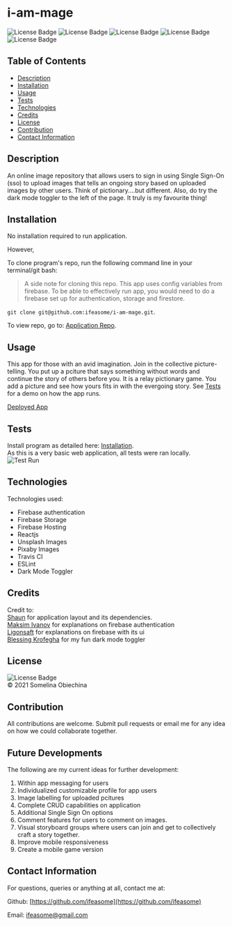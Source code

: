# i-am-mage
![License Badge](https://img.shields.io/badge/license-MIT-blue.svg) 
![License Badge](https://img.shields.io/badge/firebase-yellow)
![License Badge](https://img.shields.io/badge/react-js-blue)
![License Badge](https://img.shields.io/badge/-Travis-brightgreen)
![License Badge](https://img.shields.io/badge/-ESLint-orange)

## Table of Contents 
* [Description](#Descritpion)
* [Installation](#Installation)
* [Usage](#Usage)
* [Tests](#Tests)
* [Technologies](#Technologies)
* [Credits](#Credits)
* [License](#License)
* [Contribution](#Contribution)
* [Contact Information](#ContactInfo)


## Description
An online image repository that allows users to sign in using Single Sign-On (sso) to upload images that tells an ongoing story based on uploaded images by other users. Think of pictionary....but different. Also, do try the dark mode toggler to the left of the page. It truly is my favourite thing!


## Installation 

No installation required to run application. 

However, 

To clone program's repo, run the following command line in your terminal/git bash: 
>A side note for cloning this repo. This app uses config variables from firebase. To be able to effectively run app, you would need to do a firebase set up for authentication, storage and firestore. 

`git clone git@github.com:ifeasome/i-am-mage.git`. 

To view repo, go to: [Application Repo](https://github.com/ifeasome/i-am-mage).


## Usage 
This app for those with an avid imagination. Join in the collective picture-telling. You put up a pciture that says something without words and continue the story of others before you. It is a relay pictionary game. You add a picture and see how yours fits in with the evergoing story. See [Tests](#Tests) for a demo on how the app runs.


[Deployed App](https://i-am-mage-899e0.web.app/login)


## Tests 
Install program as detailed here: [Installation](#Installation). </br>
As this is a very basic web application, all tests were ran locally.</br>
![Test Run](./I-Am-Mage.gif)

## Technologies
Technologies used: 
* Firebase authentication 
* Firebase Storage 
* Firebase Hosting 
* Reactjs 
* Unsplash Images 
* Pixaby Images
* Travis CI 
* ESLint 
* Dark Mode Toggler

## Credits 
Credit to: </br>
 [Shaun](https://github.com/iamshaunjp) for application layout and its dependencies. </br>
 [Maksim Ivanov](https://github.com/satansdeer) for explanations on firebase authentication </br>
 [Ligonsaft](https://github.com/lingonsaft) for explanations on firebase with its ui</br>
 [Blessing Krofegha](https://www.smashingmagazine.com/2020/04/dark-mode-react-apps-styled-components/) for my fun dark mode toggler </br>

## License
![License Badge](https://img.shields.io/badge/license-MIT-blue.svg) 
</br>
© 2021 Somelina Obiechina

## Contribution
All contributions are welcome. Submit pull requests or email me for any idea on how we could collaborate together. 

## Future Developments 
The following are my current ideas for further development: 
1. Within app messaging for users 
2. Individualized customizable profile for app users 
3. Image labelling for uploaded pcitures 
4. Complete CRUD capabilities on application 
5. Additional Single Sign On options 
6. Comment features for users to comment on images. 
7. Visual storyboard groups where users can join and get to collectively craft a story together. 
8. Improve mobile responsiveness
9. Create a mobile game version 


## Contact Information 
For questions, queries or anything at all, contact me at: 

Github: [https://github.com/ifeasome](https://github.com/ifeasome) 

Email: [ifeasome@gmail.com](ifeasome@gmail.com)

